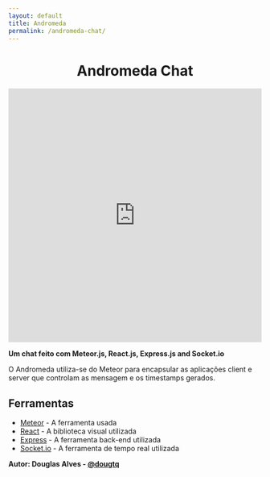 ```yaml
---
layout: default
title: Andromeda
permalink: /andromeda-chat/
---
```

<h1 align="center"> Andromeda Chat </h1>

<div style="width:100%;height:0;padding-bottom:100%;position:relative;"><iframe src="https://giphy.com/embed/3og0IFrHkIglEOg8Ba" width="100%" height="100%" style="position:absolute" frameBorder="0" class="giphy-embed"></iframe></div><p><a href="https://giphy.com/gifs/universe-spiral-galaxy-star-cluster-vortex-konczakowski-3og0IFrHkIglEOg8Ba"></a></p>

**Um chat feito com Meteor.js, React.js, Express.js and Socket.io**

O Andromeda utiliza-se do Meteor para encapsular as aplicações client e server que controlam as mensagem e os timestamps gerados.

## Ferramentas

* [Meteor](https://www.meteor.com/) - A ferramenta usada
* [React](https://reactjs.org/) - A biblioteca visual utilizada
* [Express](http://expressjs.com/) - A ferramenta back-end utilizada
* [Socket.io](https://socket.io/) - A ferramenta de tempo real utilizada


**Autor: Douglas Alves - [@dougtq](https://github.com/dougtq)**